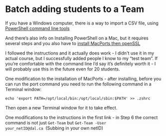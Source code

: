 # Batch adding students to a Team

If you have a Windows computer, there is a way to import a CSV file, using [PowerShell command line tools](https://medium.com/@joaquin.guerrero/adding-bulk-users-from-a-csv-file-to-a-microsoft-teams-team-374414b9d8c9)

And there’s also info on Installing PowerShell on a Mac, but it requires several steps and you also have to [install MacPorts then openSSL](https://docs.microsoft.com/en-us/powershell/scripting/install/installing-powershell-core-on-macos?view=powershell-6)

I followed the instructions and it actually does work - I didn't use it in my actual course, but I successfully added people I know to my “test team”. If you’re comfortable with the command line I’d say it’s definitely worth it - I will probably use this in the future even for 20 students.

One modification to the installation of MacPorts - after installing, before you can run the port command you need to run the following command in a Terminal window:

`echo 'export PATH=/opt/local/bin:/opt/local/sbin:$PATH' >> .zshrc`

Then open a new Terminal window for it to take effect.

One modifications to the instructions in the first link - in Step 6 the correct command is not just `Get-Team` but `Get-Team -User your_netID@dal.ca`  (Subbing in your own netID)
